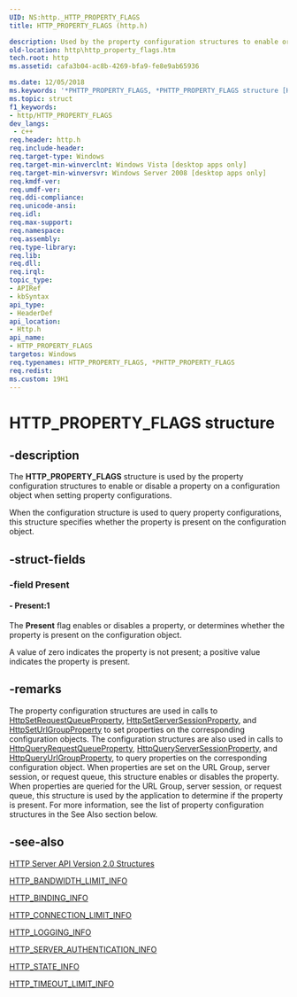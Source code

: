 ```yaml
---
UID: NS:http._HTTP_PROPERTY_FLAGS
title: HTTP_PROPERTY_FLAGS (http.h)

description: Used by the property configuration structures to enable or disable a property on a configuration object when setting property configurations.
old-location: http\http_property_flags.htm
tech.root: http
ms.assetid: cafa3b04-ac8b-4269-bfa9-fe8e9ab65936

ms.date: 12/05/2018
ms.keywords: '*PHTTP_PROPERTY_FLAGS, *PHTTP_PROPERTY_FLAGS structure [HTTP], HTTP_PROPERTY_FLAGS, HTTP_PROPERTY_FLAGS structure [HTTP], http.http_property_flags, http/*PHTTP_PROPERTY_FLAGS, http/HTTP_PROPERTY_FLAGS'
ms.topic: struct
f1_keywords:
- http/HTTP_PROPERTY_FLAGS
dev_langs:
 - c++
req.header: http.h
req.include-header: 
req.target-type: Windows
req.target-min-winverclnt: Windows Vista [desktop apps only]
req.target-min-winversvr: Windows Server 2008 [desktop apps only]
req.kmdf-ver: 
req.umdf-ver: 
req.ddi-compliance: 
req.unicode-ansi: 
req.idl: 
req.max-support: 
req.namespace: 
req.assembly: 
req.type-library: 
req.lib: 
req.dll: 
req.irql: 
topic_type:
- APIRef
- kbSyntax
api_type:
- HeaderDef
api_location:
- Http.h
api_name:
- HTTP_PROPERTY_FLAGS
targetos: Windows
req.typenames: HTTP_PROPERTY_FLAGS, *PHTTP_PROPERTY_FLAGS
req.redist: 
ms.custom: 19H1
---
```


# HTTP_PROPERTY_FLAGS structure


## -description


The <b>HTTP_PROPERTY_FLAGS</b> structure is used by the property configuration structures to enable or disable a property on a configuration object when setting property configurations.

When the configuration structure is used to query property configurations, this structure specifies whether the property is present on the configuration object.


## -struct-fields




### -field Present

 




#### - Present:1

The <b>Present</b> flag enables or disables a property, or determines whether the property is present on the configuration object.

A value of zero indicates the property is not present; a positive value indicates the property is present.


## -remarks



The property configuration structures are used in calls to <a href="https://docs.microsoft.com/windows/desktop/api/http/nf-http-httpsetrequestqueueproperty">HttpSetRequestQueueProperty</a>, <a href="https://docs.microsoft.com/windows/desktop/api/http/nf-http-httpsetserversessionproperty">HttpSetServerSessionProperty</a>, and <a href="https://docs.microsoft.com/windows/desktop/api/http/nf-http-httpseturlgroupproperty">HttpSetUrlGroupProperty</a> to set properties on the corresponding configuration objects. The configuration structures are also used in calls to <a href="https://docs.microsoft.com/windows/desktop/api/http/nf-http-httpqueryrequestqueueproperty">HttpQueryRequestQueueProperty</a>, <a href="https://docs.microsoft.com/windows/desktop/api/http/nf-http-httpqueryserversessionproperty">HttpQueryServerSessionProperty</a>, and <a href="https://docs.microsoft.com/windows/desktop/api/http/nf-http-httpqueryurlgroupproperty">HttpQueryUrlGroupProperty</a>,  to query properties on the corresponding configuration object. When properties are set on the URL Group, server session, or request queue, this structure enables or disables the property. When properties are queried for the URL Group, server session, or request queue, this structure is used by the application to determine if the property is present. For more information, see the list of property configuration structures in the See Also section below.




## -see-also




<a href="https://docs.microsoft.com/windows/desktop/Http/http-server-api-version-2-0-structures">HTTP Server API Version 2.0 Structures</a>



<a href="https://docs.microsoft.com/windows/desktop/api/http/ns-http-http_bandwidth_limit_info">HTTP_BANDWIDTH_LIMIT_INFO</a>



<a href="https://docs.microsoft.com/windows/desktop/api/http/ns-http-http_binding_info">HTTP_BINDING_INFO</a>



<a href="https://docs.microsoft.com/windows/desktop/api/http/ns-http-http_connection_limit_info">HTTP_CONNECTION_LIMIT_INFO</a>



<a href="https://docs.microsoft.com/windows/desktop/api/http/ns-http-http_logging_info">HTTP_LOGGING_INFO</a>



<a href="https://docs.microsoft.com/windows/desktop/api/http/ns-http-http_server_authentication_info">HTTP_SERVER_AUTHENTICATION_INFO</a>



<a href="https://docs.microsoft.com/windows/desktop/api/http/ns-http-http_state_info">HTTP_STATE_INFO</a>



<a href="https://docs.microsoft.com/windows/desktop/api/http/ns-http-http_timeout_limit_info">HTTP_TIMEOUT_LIMIT_INFO</a>
 

 

